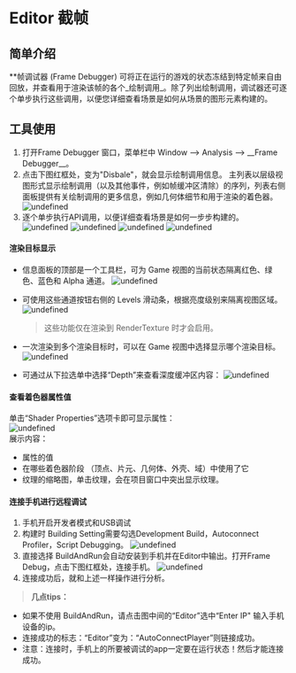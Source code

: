 # Editor 截帧

## 简单介绍

\*\*帧调试器 \(Frame Debugger\) 可将正在运行的游戏的状态冻结到特定帧来自由回放，并查看用于渲染该帧的各个\_绘制调用\_。除了列出绘制调用，调试器还可逐个单步执行这些调用，以便您详细查看场景是如何从场景的图形元素构建的。

## 工具使用

1. 打开Frame Debugger 窗口，菜单栏中 Window --&gt; Analysis --&gt; \_\_Frame Debugger\_\_。
2. 点击下图红框处，变为"Disbale"，就会显示绘制调用信息。 主列表以层级视图形式显示绘制调用（以及其他事件，例如帧缓冲区清除）的序列，列表右侧面板提供有关绘制调用的更多信息，例如几何体细节和用于渲染的着色器。 ![undefined](http://tapd.oa.com/tfl/pictures/202107/tapd_10124081_1625833203_73.png)
3. 逐个单步执行API调用，以便详细查看场景是如何一步步构建的。 ![undefined](http://tapd.oa.com/tfl/pictures/202107/tapd_10124081_1625833243_38.png) ![undefined](http://tapd.oa.com/tfl/pictures/202107/tapd_10124081_1625833251_45.png) ![undefined](http://tapd.oa.com/tfl/pictures/202107/tapd_10124081_1625833259_38.png) ![undefined](http://tapd.oa.com/tfl/pictures/202107/tapd_10124081_1625833266_44.png)

#### 渲染目标显示 <a id="%E6%B8%B2%E6%9F%93%E7%9B%AE%E6%A0%87%E6%98%BE%E7%A4%BA"></a>

* 信息面板的顶部是一个工具栏，可为 Game 视图的当前状态隔离红色、绿色、蓝色和 Alpha 通道。 ![undefined](http://tapd.oa.com/tfl/pictures/202107/tapd_10124081_1625833296_17.png)
* 可使用这些通道按钮右侧的 Levels 滑动条，根据亮度级别来隔离视图区域。  
  ![undefined](http://tapd.oa.com/tfl/pictures/202107/tapd_10124081_1625833307_60.png)  


  > 这些功能仅在渲染到 RenderTexture 时才会启用。

* 一次渲染到多个渲染目标时，可以在 Game 视图中选择显示哪个渲染目标。 ![undefined](http://tapd.oa.com/tfl/pictures/202107/tapd_10124081_1625833336_11.png)
* 可通过从下拉选单中选择“Depth”来查看深度缓冲区内容： ![undefined](http://tapd.oa.com/tfl/pictures/202107/tapd_10124081_1625833352_80.png)

#### 查看着色器属性值 <a id="%E6%9F%A5%E7%9C%8B%E7%9D%80%E8%89%B2%E5%99%A8%E5%B1%9E%E6%80%A7%E5%80%BC"></a>

单击“Shader Properties”选项卡即可显示属性：  
![undefined](http://tapd.oa.com/tfl/pictures/202107/tapd_10124081_1625833365_79.png)  
展示内容：

* 属性的值
* 在哪些着色器阶段 （顶点、片元、几何体、外壳、域）中使用了它
* 纹理的缩略图，单击纹理，会在项目窗口中突出显示纹理。

#### 连接手机进行远程调试 <a id="%E8%BF%9E%E6%8E%A5%E6%89%8B%E6%9C%BA%E8%BF%9B%E8%A1%8C%E8%BF%9C%E7%A8%8B%E8%B0%83%E8%AF%95"></a>

1. 手机开启开发者模式和USB调试
2. 构建时 Building Setting需要勾选Development Build，Autoconnect Profiler，Script Debugging。 ![undefined](http://tapd.oa.com/tfl/pictures/202107/tapd_10124081_1626179489_75.png)
3. 直接选择 BuildAndRun会自动安装到手机并在Editor中输出。打开Frame Debug，点击下图红框处，连接手机。 ![undefined](http://tapd.oa.com/tfl/pictures/202107/tapd_10124081_1626179597_54.png)
4. 连接成功后，就和上述一样操作进行分析。

> **几点tips：**

* 如果不使用 BuildAndRun，请点击图中间的“Editor”选中“Enter IP" 输入手机设备的ip。
* 连接成功的标志：“Editor”变为：“AutoConnectPlayer”则链接成功。
* 注意：连接时，手机上的所要被调试的app一定要在运行状态！然后才能连接成功。

